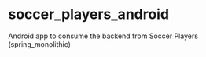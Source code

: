 # soccer_players_android
Android app to consume the backend from Soccer Players (spring_monolithic)
